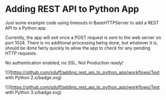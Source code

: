 # Adding REST API to Python App 

Just some example code using timeouts in BaseHTTPServer to add a REST API to a
Python app.

Currently, the app will exit once a POST request is sent to the web server on
port 1024. There is no additional processing being done, but whatever it is, 
should be done fairly quickly to allow the app to check for any pending HTTP
requests.

No authentication enabled, no SSL. Not Production ready!

![](https://github.com/sduff/adding_rest_api_to_python_app/workflows/Test with Python 2.x/badge.svg)

![](https://github.com/sduff/adding_rest_api_to_python_app/workflows/Test with Python 3.x/badge.svg)
